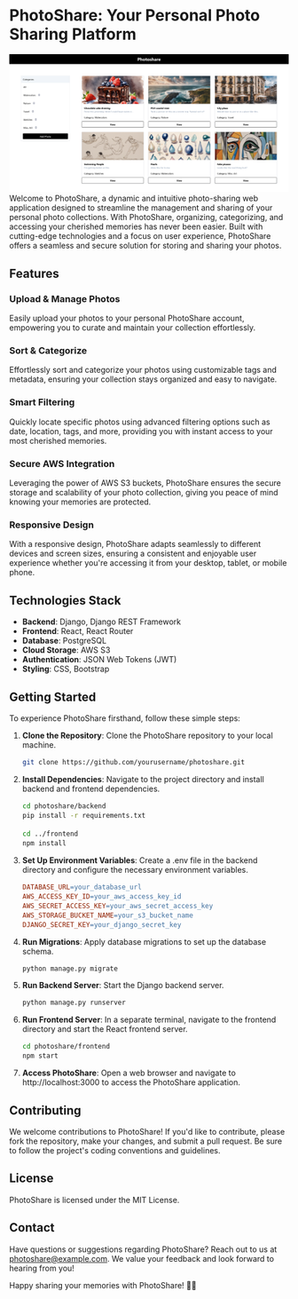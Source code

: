 # PhotoShare: Your Personal Photo Sharing Platform
![Photoshare](home-page.png)
Welcome to PhotoShare, a dynamic and intuitive photo-sharing web application designed to streamline the management and sharing of your personal photo collections. With PhotoShare, organizing, categorizing, and accessing your cherished memories has never been easier. Built with cutting-edge technologies and a focus on user experience, PhotoShare offers a seamless and secure solution for storing and sharing your photos.

## Features

### Upload & Manage Photos
Easily upload your photos to your personal PhotoShare account, empowering you to curate and maintain your collection effortlessly.

### Sort & Categorize
Effortlessly sort and categorize your photos using customizable tags and metadata, ensuring your collection stays organized and easy to navigate.

### Smart Filtering
Quickly locate specific photos using advanced filtering options such as date, location, tags, and more, providing you with instant access to your most cherished memories.

### Secure AWS Integration
Leveraging the power of AWS S3 buckets, PhotoShare ensures the secure storage and scalability of your photo collection, giving you peace of mind knowing your memories are protected.

### Responsive Design
With a responsive design, PhotoShare adapts seamlessly to different devices and screen sizes, ensuring a consistent and enjoyable user experience whether you're accessing it from your desktop, tablet, or mobile phone.

## Technologies Stack

- **Backend**: Django, Django REST Framework
- **Frontend**: React, React Router
- **Database**: PostgreSQL
- **Cloud Storage**: AWS S3
- **Authentication**: JSON Web Tokens (JWT)
- **Styling**: CSS, Bootstrap

## Getting Started

To experience PhotoShare firsthand, follow these simple steps:

1. **Clone the Repository**: Clone the PhotoShare repository to your local machine.
    ```bash
    git clone https://github.com/yourusername/photoshare.git
    ```

2. **Install Dependencies**: Navigate to the project directory and install backend and frontend dependencies.
    ```bash
    cd photoshare/backend
    pip install -r requirements.txt

    cd ../frontend
    npm install
    ```

3. **Set Up Environment Variables**: Create a .env file in the backend directory and configure the necessary environment variables.
    ```makefile
    DATABASE_URL=your_database_url
    AWS_ACCESS_KEY_ID=your_aws_access_key_id
    AWS_SECRET_ACCESS_KEY=your_aws_secret_access_key
    AWS_STORAGE_BUCKET_NAME=your_s3_bucket_name
    DJANGO_SECRET_KEY=your_django_secret_key
    ```

4. **Run Migrations**: Apply database migrations to set up the database schema.
    ```bash
    python manage.py migrate
    ```

5. **Run Backend Server**: Start the Django backend server.
    ```bash
    python manage.py runserver
    ```

6. **Run Frontend Server**: In a separate terminal, navigate to the frontend directory and start the React frontend server.
    ```bash
    cd photoshare/frontend
    npm start
    ```

7. **Access PhotoShare**: Open a web browser and navigate to http://localhost:3000 to access the PhotoShare application.

## Contributing

We welcome contributions to PhotoShare! If you'd like to contribute, please fork the repository, make your changes, and submit a pull request. Be sure to follow the project's coding conventions and guidelines.

## License

PhotoShare is licensed under the MIT License.

## Contact

Have questions or suggestions regarding PhotoShare? Reach out to us at photoshare@example.com. We value your feedback and look forward to hearing from you!

Happy sharing your memories with PhotoShare! 📸✨

